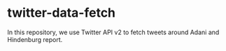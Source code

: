 # twitter-data-fetch
In this repository, we use Twitter API v2 to fetch tweets around Adani and Hindenburg report.
